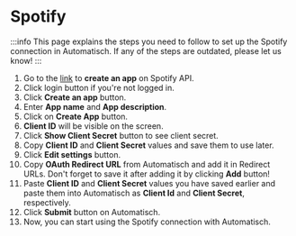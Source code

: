 # Spotify

:::info
This page explains the steps you need to follow to set up the Spotify connection in Automatisch. If any of the steps are outdated, please let us know!
:::

1. Go to the [link](https://developer.spotify.com/dashboard/applications) to **create an app**
   on Spotify API.
1. Click login button if you're not logged in.
1. Click **Create an app** button.
1. Enter **App name** and **App description**.
1. Click on **Create App** button.
1. **Client ID** will be visible on the screen.
1. Click **Show Client Secret** button to see client secret.
1. Copy **Client ID** and **Client Secret** values and save them to use later.
1. Click **Edit settings** button.
1. Copy **OAuth Redirect URL** from Automatisch and add it in Redirect URLs. Don't forget to save it after adding it by clicking **Add** button!
1. Paste **Client ID** and **Client Secret** values you have saved earlier and paste them into Automatisch as **Client Id** and **Client Secret**, respectively.
1. Click **Submit** button on Automatisch.
1. Now, you can start using the Spotify connection with Automatisch.
